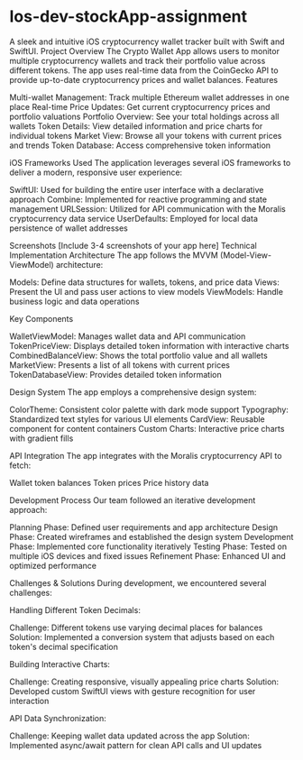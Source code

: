 # Ios-dev-stockApp-assignment
A sleek and intuitive iOS cryptocurrency wallet tracker built with Swift and SwiftUI.
Project Overview
The Crypto Wallet App allows users to monitor multiple cryptocurrency wallets and track their portfolio value across different tokens. The app uses real-time data from the CoinGecko API to provide up-to-date cryptocurrency prices and wallet balances.
Features

Multi-wallet Management: Track multiple Ethereum wallet addresses in one place
Real-time Price Updates: Get current cryptocurrency prices and portfolio valuations
Portfolio Overview: See your total holdings across all wallets
Token Details: View detailed information and price charts for individual tokens
Market View: Browse all your tokens with current prices and trends
Token Database: Access comprehensive token information

iOS Frameworks Used
The application leverages several iOS frameworks to deliver a modern, responsive user experience:

SwiftUI: Used for building the entire user interface with a declarative approach
Combine: Implemented for reactive programming and state management
URLSession: Utilized for API communication with the Moralis cryptocurrency data service
UserDefaults: Employed for local data persistence of wallet addresses

Screenshots
[Include 3-4 screenshots of your app here]
Technical Implementation
Architecture
The app follows the MVVM (Model-View-ViewModel) architecture:

Models: Define data structures for wallets, tokens, and price data
Views: Present the UI and pass user actions to view models
ViewModels: Handle business logic and data operations

Key Components

WalletViewModel: Manages wallet data and API communication
TokenPriceView: Displays detailed token information with interactive charts
CombinedBalanceView: Shows the total portfolio value and all wallets
MarketView: Presents a list of all tokens with current prices
TokenDatabaseView: Provides detailed token information

Design System
The app employs a comprehensive design system:

ColorTheme: Consistent color palette with dark mode support
Typography: Standardized text styles for various UI elements
CardView: Reusable component for content containers
Custom Charts: Interactive price charts with gradient fills

API Integration
The app integrates with the Moralis cryptocurrency API to fetch:

Wallet token balances
Token prices
Price history data

Development Process
Our team followed an iterative development approach:

Planning Phase: Defined user requirements and app architecture
Design Phase: Created wireframes and established the design system
Development Phase: Implemented core functionality iteratively
Testing Phase: Tested on multiple iOS devices and fixed issues
Refinement Phase: Enhanced UI and optimized performance

Challenges & Solutions
During development, we encountered several challenges:

Handling Different Token Decimals:

Challenge: Different tokens use varying decimal places for balances
Solution: Implemented a conversion system that adjusts based on each token's decimal specification


Building Interactive Charts:

Challenge: Creating responsive, visually appealing price charts
Solution: Developed custom SwiftUI views with gesture recognition for user interaction


API Data Synchronization:

Challenge: Keeping wallet data updated across the app
Solution: Implemented async/await pattern for clean API calls and UI updates
